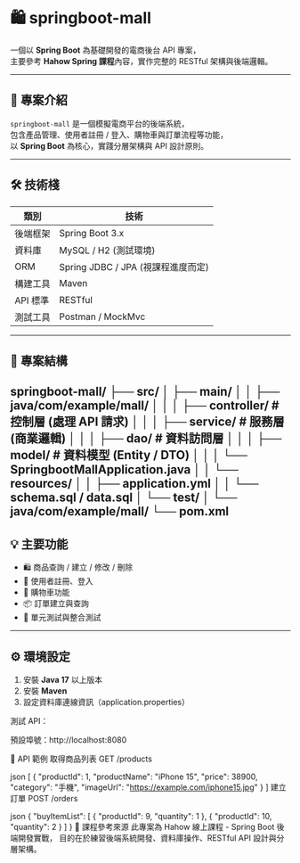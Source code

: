 # 🛍️ springboot-mall

一個以 **Spring Boot** 為基礎開發的電商後台 API 專案，  
主要參考 **Hahow Spring 課程**內容，實作完整的 RESTful 架構與後端邏輯。

---

## 🚀 專案介紹
`springboot-mall` 是一個模擬電商平台的後端系統，  
包含產品管理、使用者註冊 / 登入、購物車與訂單流程等功能，  
以 **Spring Boot** 為核心，實踐分層架構與 API 設計原則。

---

## 🛠 技術棧
| 類別 | 技術 |
|------|------|
| 後端框架 | Spring Boot 3.x |
| 資料庫 | MySQL / H2 (測試環境) |
| ORM | Spring JDBC / JPA (視課程進度而定) |
| 構建工具 | Maven |
| API 標準 | RESTful |
| 測試工具 | Postman / MockMvc |

---

## 📂 專案結構
springboot-mall/
├── src/
│ ├── main/
│ │ ├── java/com/example/mall/
│ │ │ ├── controller/ # 控制層 (處理 API 請求)
│ │ │ ├── service/ # 服務層 (商業邏輯)
│ │ │ ├── dao/ # 資料訪問層
│ │ │ ├── model/ # 資料模型 (Entity / DTO)
│ │ │ └── SpringbootMallApplication.java
│ │ └── resources/
│ │ ├── application.yml
│ │ └── schema.sql / data.sql
│ └── test/
│ └── java/com/example/mall/
└── pom.xml
---
## 💡 主要功能

- 🛍 商品查詢 / 建立 / 修改 / 刪除  
- 👤 使用者註冊、登入  
- 🛒 購物車功能  
- 📦 訂單建立與查詢  
- 🧪 單元測試與整合測試  

---

## ⚙️ 環境設定

1. 安裝 **Java 17** 以上版本  
2. 安裝 **Maven**  
3. 設定資料庫連線資訊（application.properties）  

測試 API：

預設埠號：http://localhost:8080

🧾 API 範例
取得商品列表
GET /products

json
[
  {
    "productId": 1,
    "productName": "iPhone 15",
    "price": 38900,
    "category": "手機",
    "imageUrl": "https://example.com/iphone15.jpg"
  }
]
建立訂單
POST /orders

json
{
  "buyItemList": [
    { "productId": 9, "quantity": 1 },
    { "productId": 10, "quantity": 2 }
  ]
}
📘 課程參考來源
此專案為 Hahow 線上課程 - Spring Boot 後端開發實戰，
目的在於練習後端系統開發、資料庫操作、RESTful API 設計與分層架構。
